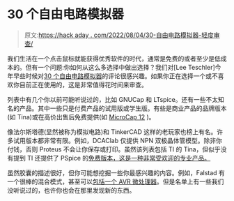 # 30 个自由电路模拟器

> 原文:[https://hack aday . com/2022/08/04/30-自由电路模拟器-轻度审查/](https://hackaday.com/2022/08/04/30-free-circuit-simulators-lightly-reviewed/)

我们生活在一个点击鼠标就能获得优秀软件的时代，通常是免费的或者至少是低成本的。但有一个问题:你如何从这么多选择中做出选择？我们对[Lee Teschler]今年早些时候对[30 个自由电路模拟器](https://www.designworldonline.com/best-free-analog-circuit-simulators/)的评论很感兴趣。如果你正在选择一个或不喜欢你目前正在使用的，这是非常值得花时间来审查。

列表中有几个你以前可能听说过的，比如 GNUCap 和 LTspice。还有一些不太知名的产品。其中一些只是付费产品的试用版或学生版。有些是商业产品的品牌版本(如 Tina)或在高价出售后免费提供(如 [MicroCap 12](https://hackaday.com/2020/01/08/commercial-circuit-simulator-goes-free/) )。

像法尔斯塔德(显然被称为模拟电路)和 TinkerCAD 这样的老玩家也榜上有名。许多试用版本都非常有限。例如，DCAClab 仅提供 NPN 双极晶体管模型。除非你付钱，否则 Proteus 不会让你保存或打印。虽然该列表包括 TI 的 Tina，但似乎没有提到 TI 还提供了 PSpice 的[免费版本，这是一种非常受欢迎的专业产品。](https://hackaday.com/2020/09/20/ti-and-cadence-make-pspice-free/)

虽然胶囊的描述很好，但你可能想挖掘一些你最感兴趣的内容。例如，Falstad 有一个很棒的混合模式，甚至可以[包括一个 AVR 微处理器](https://hackaday.com/2021/06/11/circuit-vr-arduino-virtually-meets-analog/)。但是名单上有一些我们没听说过的，也许你也会在那里发现新的东西。